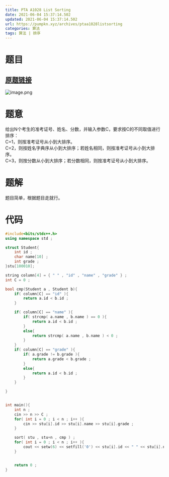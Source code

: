 ```yaml
---
title: PTA A1028 List Sorting
date: 2021-06-04 15:37:14.502
updated: 2021-06-04 15:37:14.502
url: https://pumpkn.xyz/archives/ptaa1028listsorting
categories: 算法
tags: 算法 | 排序
---
```


# 题目
## [原题链接]()
![image.png](https://pumpkn.xyz/upload/2021/06/image-36571293549743a39ee2484d719b85a8.png)
# 题意
给出N个考生的准考证号、姓名、分数，并输入参数C，要求按C的不同取值进行排序：</br>
C=1，则按准考证号从小到大排序。</br>
C=2，则按姓名字典序从小到大排序；若姓名相同，则按准考证号从小到大排序。</br>
C=3，则按分数从小到大排序；若分数相同，则按准考证号从小到大排序。</br>
# 题解
题目简单，根据题目走就行。
# 代码
```c++
#include<bits/stdc++.h>
using namespace std ;

struct Student{
    int id ;
    char name[10] ;
    int grade ;
}stu[100010];

string column[4] = { " " , "id" , "name" , "grade" } ;
int C = 0 ;

bool cmp(Student a , Student b){
    if( column[C] == "id" ){
        return a.id < b.id ;
    }

    if( column[C] == "name" ){
        if( strcmp( a.name , b.name ) == 0 ){
            return a.id < b.id ;
        }
        else{
            return strcmp( a.name , b.name ) < 0 ;
        }
    }
    if( column[C] == "grade" ){
        if( a.grade != b.grade ){
            return a.grade < b.grade ;
        }
        else{
            return a.id < b.id ;
        }
    }

}


int main(){
    int n ;
    cin >> n >> C ;
    for( int i = 0 ; i < n ; i++ ){
        cin >> stu[i].id >> stu[i].name >> stu[i].grade ;
    }

    sort( stu , stu+n , cmp ) ;
    for( int i = 0 ; i < n ; i++ ){
        cout << setw(6) << setfill('0') << stu[i].id << " " << stu[i].name << " "<< stu[i].grade <<endl ;
    }


    return 0 ;
}

```
